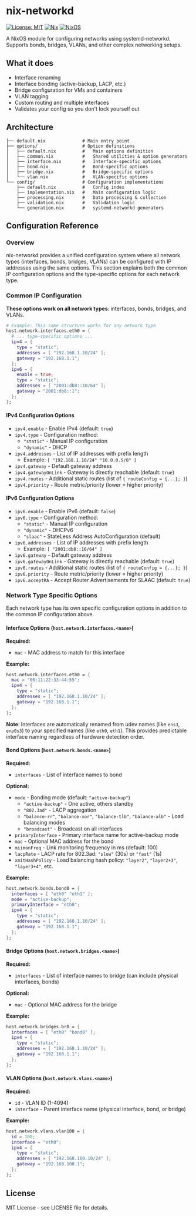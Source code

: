 # nix-networkd

[![License: MIT](https://img.shields.io/badge/License-MIT-yellow.svg)](https://opensource.org/licenses/MIT)
[![Nix](https://img.shields.io/badge/Made%20with-Nix-blue.svg)](https://nixos.org/)
[![NixOS](https://img.shields.io/badge/NixOS-Module-blue.svg)](https://nixos.org/)

A NixOS module for configuring networks using systemd-networkd. Supports bonds, bridges, VLANs, and other complex networking setups.

## What it does

- Interface renaming
- Interface bonding (active-backup, LACP, etc.)
- Bridge configuration for VMs and containers
- VLAN tagging
- Custom routing and multiple interfaces
- Validates your config so you don't lock yourself out

## Architecture

```
├── default.nix              # Main entry point
├── options/                 # Option definitions
│   ├── default.nix          #   Main options definition
│   ├── common.nix           #   Shared utilities & option generators
│   ├── interface.nix        #   Interface-specific options
│   ├── bond.nix             #   Bond-specific options
│   ├── bridge.nix           #   Bridge-specific options
│   └── vlan.nix             #   VLAN-specific options
└── config/                  # Configuration implementations
    ├── default.nix          #   Config index
    ├── implementation.nix   #   Main configuration logic
    ├── processing.nix       #   Data processing & collection
    ├── validation.nix       #   Validation logic
    └── generation.nix       #   systemd-networkd generators
```

## Configuration Reference

### Overview

nix-networkd provides a unified configuration system where all network types (interfaces, bonds, bridges, VLANs) can be configured with IP addresses using the same options. This section explains both the common IP configuration options and the type-specific options for each network type.

### Common IP Configuration

**These options work on all network types**: interfaces, bonds, bridges, and VLANs.

```nix
# Example: This same structure works for any network type
host.network.interfaces.eth0 = {
  # ... type-specific options ...
  ipv4 = {
    type = "static";
    addresses = [ "192.168.1.10/24" ];
    gateway = "192.168.1.1";
  };
  ipv6 = {
    enable = true;
    type = "static";
    addresses = [ "2001:db8::10/64" ];
    gateway = "2001:db8::1";
  };
};
```

#### IPv4 Configuration Options

- `ipv4.enable` - Enable IPv4 (default: `true`)
- `ipv4.type` - Configuration method:
  - `"static"` - Manual IP configuration
  - `"dynamic"` - DHCP
- `ipv4.addresses` - List of IP addresses with prefix length
  - Example: `[ "192.168.1.10/24" "10.0.0.5/8" ]`
- `ipv4.gateway` - Default gateway address
- `ipv4.gatewayOnLink` - Gateway is directly reachable (default: `true`)
- `ipv4.routes` - Additional static routes (list of `{ routeConfig = {...}; }`)
- `ipv4.priority` - Route metric/priority (lower = higher priority)

#### IPv6 Configuration Options

- `ipv6.enable` - Enable IPv6 (default: `false`)
- `ipv6.type` - Configuration method:
  - `"static"` - Manual IP configuration
  - `"dynamic"` - DHCPv6
  - `"slaac"` - StateLess Address AutoConfiguration (default)
- `ipv6.addresses` - List of IP addresses with prefix length
  - Example: `[ "2001:db8::10/64" ]`
- `ipv6.gateway` - Default gateway address
- `ipv6.gatewayOnLink` - Gateway is directly reachable (default: `true`)
- `ipv6.routes` - Additional static routes (list of `{ routeConfig = {...}; }`)
- `ipv6.priority` - Route metric/priority (lower = higher priority)
- `ipv6.acceptRA` - Accept Router Advertisements for SLAAC (default: `true`)

### Network Type Specific Options

Each network type has its own specific configuration options in addition to the common IP configuration above.

#### Interface Options (`host.network.interfaces.<name>`)

**Required:**

- `mac` - MAC address to match for this interface

**Example:**
```nix
host.network.interfaces.eth0 = {
  mac = "00:11:22:33:44:55";
  ipv4 = {
    type = "static";
    addresses = [ "192.168.1.10/24" ];
    gateway = "192.168.1.1";
  };
};
```

**Note**: Interfaces are automatically renamed from udev names (like `ens3`, `enp0s3`) to your specified names (like `eth0`, `eth1`). This provides predictable interface naming regardless of hardware detection order.

#### Bond Options (`host.network.bonds.<name>`)

**Required:**

- `interfaces` - List of interface names to bond

**Optional:**

- `mode` - Bonding mode (default: `"active-backup"`)
  - `"active-backup"` - One active, others standby
  - `"802.3ad"` - LACP aggregation
  - `"balance-rr"`, `"balance-xor"`, `"balance-tlb"`, `"balance-alb"` - Load balancing modes
  - `"broadcast"` - Broadcast on all interfaces
- `primaryInterface` - Primary interface name for active-backup mode
- `mac` - Optional MAC address for the bond
- `miimonFreq` - Link monitoring frequency in ms (default: 100)
- `lacpRate` - LACP rate for 802.3ad: `"slow"` (30s) or `"fast"` (1s)
- `xmitHashPolicy` - Load balancing hash policy: `"layer2"`, `"layer2+3"`, `"layer3+4"`, etc.

**Example:**

```nix
host.network.bonds.bond0 = {
  interfaces = [ "eth0" "eth1" ];
  mode = "active-backup";
  primaryInterface = "eth0";
  ipv4 = {
    type = "static";
    addresses = [ "192.168.1.10/24" ];
    gateway = "192.168.1.1";
  };
};
```

#### Bridge Options (`host.network.bridges.<name>`)

**Required:**

- `interfaces` - List of interface names to bridge (can include physical interfaces, bonds)

**Optional:**

- `mac` - Optional MAC address for the bridge

**Example:**

```nix
host.network.bridges.br0 = {
  interfaces = [ "eth0" "bond0" ];
  ipv4 = {
    type = "static";
    addresses = [ "192.168.1.10/24" ];
    gateway = "192.168.1.1";
  };
};
```

#### VLAN Options (`host.network.vlans.<name>`)

**Required:**

- `id` - VLAN ID (1-4094)
- `interface` - Parent interface name (physical interface, bond, or bridge)

**Example:**

```nix
host.network.vlans.vlan100 = {
  id = 100;
  interface = "eth0";
  ipv4 = {
    type = "static";
    addresses = [ "192.168.100.10/24" ];
    gateway = "192.168.100.1";
  };
};
```

## License

MIT License - see LICENSE file for details.
